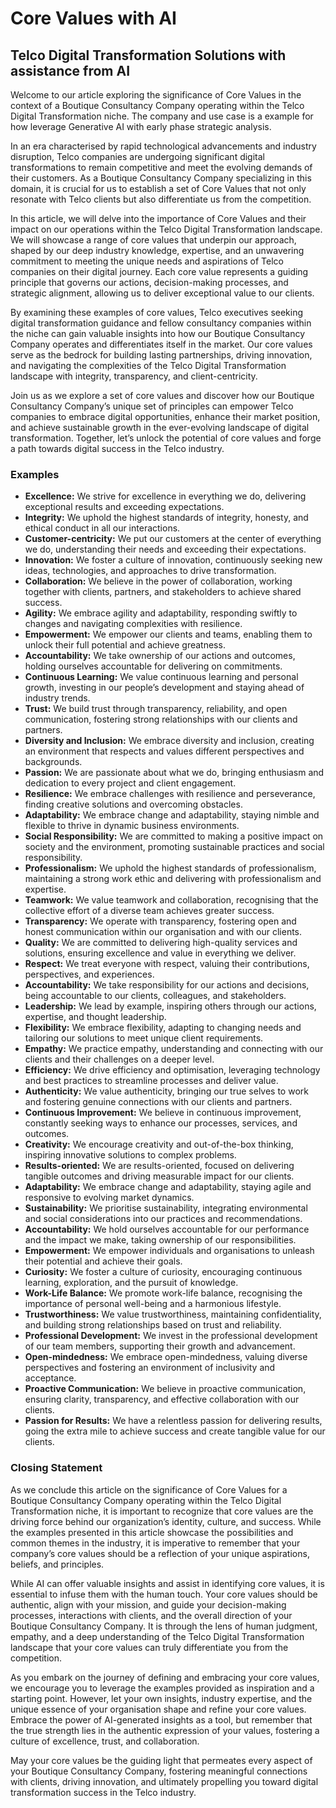 # Core Values with AI
## Telco Digital Transformation Solutions with assistance from AI


Welcome to our article exploring the significance of Core Values in the context of a Boutique Consultancy Company operating within the Telco Digital Transformation niche. The company and use case is a example for how leverage Generative AI with early phase strategic analysis.

In an era characterised by rapid technological advancements and industry disruption, Telco companies are undergoing significant digital transformations to remain competitive and meet the evolving demands of their customers. As a Boutique Consultancy Company specializing in this domain, it is crucial for us to establish a set of Core Values that not only resonate with Telco clients but also differentiate us from the competition.

In this article, we will delve into the importance of Core Values and their impact on our operations within the Telco Digital Transformation landscape. We will showcase a range of core values that underpin our approach, shaped by our deep industry knowledge, expertise, and an unwavering commitment to meeting the unique needs and aspirations of Telco companies on their digital journey. Each core value represents a guiding principle that governs our actions, decision-making processes, and strategic alignment, allowing us to deliver exceptional value to our clients.

By examining these examples of core values, Telco executives seeking digital transformation guidance and fellow consultancy companies within the niche can gain valuable insights into how our Boutique Consultancy Company operates and differentiates itself in the market. Our core values serve as the bedrock for building lasting partnerships, driving innovation, and navigating the complexities of the Telco Digital Transformation landscape with integrity, transparency, and client-centricity.

Join us as we explore a set of core values and discover how our Boutique Consultancy Company’s unique set of principles can empower Telco companies to embrace digital opportunities, enhance their market position, and achieve sustainable growth in the ever-evolving landscape of digital transformation. Together, let’s unlock the potential of core values and forge a path towards digital success in the Telco industry.

### Examples
* **Excellence:** We strive for excellence in everything we do, delivering exceptional results and exceeding expectations.
* **Integrity:** We uphold the highest standards of integrity, honesty, and ethical conduct in all our interactions.
* **Customer-centricity:** We put our customers at the center of everything we do, understanding their needs and exceeding their expectations.
* **Innovation:** We foster a culture of innovation, continuously seeking new ideas, technologies, and approaches to drive transformation.
* **Collaboration:** We believe in the power of collaboration, working together with clients, partners, and stakeholders to achieve shared success.
* **Agility:** We embrace agility and adaptability, responding swiftly to changes and navigating complexities with resilience.
* **Empowerment:** We empower our clients and teams, enabling them to unlock their full potential and achieve greatness.
* **Accountability:** We take ownership of our actions and outcomes, holding ourselves accountable for delivering on commitments.
* **Continuous Learning:** We value continuous learning and personal growth, investing in our people’s development and staying ahead of industry trends.
* **Trust:** We build trust through transparency, reliability, and open communication, fostering strong relationships with our clients and partners.
* **Diversity and Inclusion:** We embrace diversity and inclusion, creating an environment that respects and values different perspectives and backgrounds.
* **Passion:** We are passionate about what we do, bringing enthusiasm and dedication to every project and client engagement.
* **Resilience:** We embrace challenges with resilience and perseverance, finding creative solutions and overcoming obstacles.
* **Adaptability:** We embrace change and adaptability, staying nimble and flexible to thrive in dynamic business environments.
* **Social Responsibility:** We are committed to making a positive impact on society and the environment, promoting sustainable practices and social responsibility.
* **Professionalism:** We uphold the highest standards of professionalism, maintaining a strong work ethic and delivering with professionalism and expertise.
* **Teamwork:** We value teamwork and collaboration, recognising that the collective effort of a diverse team achieves greater success.
* **Transparency:** We operate with transparency, fostering open and honest communication within our organisation and with our clients.
* **Quality:** We are committed to delivering high-quality services and solutions, ensuring excellence and value in everything we deliver.
* **Respect:** We treat everyone with respect, valuing their contributions, perspectives, and experiences.
* **Accountability:** We take responsibility for our actions and decisions, being accountable to our clients, colleagues, and stakeholders.
* **Leadership:** We lead by example, inspiring others through our actions, expertise, and thought leadership.
* **Flexibility:** We embrace flexibility, adapting to changing needs and tailoring our solutions to meet unique client requirements.
* **Empathy:** We practice empathy, understanding and connecting with our clients and their challenges on a deeper level.
* **Efficiency:** We drive efficiency and optimisation, leveraging technology and best practices to streamline processes and deliver value.
* **Authenticity:** We value authenticity, bringing our true selves to work and fostering genuine connections with our clients and partners.
* **Continuous Improvement:** We believe in continuous improvement, constantly seeking ways to enhance our processes, services, and outcomes.
* **Creativity:** We encourage creativity and out-of-the-box thinking, inspiring innovative solutions to complex problems.
* **Results-oriented:** We are results-oriented, focused on delivering tangible outcomes and driving measurable impact for our clients.
* **Adaptability:** We embrace change and adaptability, staying agile and responsive to evolving market dynamics.
* **Sustainability:** We prioritise sustainability, integrating environmental and social considerations into our practices and recommendations.
* **Accountability:** We hold ourselves accountable for our performance and the impact we make, taking ownership of our responsibilities.
* **Empowerment:** We empower individuals and organisations to unleash their potential and achieve their goals.
* **Curiosity:** We foster a culture of curiosity, encouraging continuous learning, exploration, and the pursuit of knowledge.
* **Work-Life Balance:** We promote work-life balance, recognising the importance of personal well-being and a harmonious lifestyle.
* **Trustworthiness:** We value trustworthiness, maintaining confidentiality, and building strong relationships based on trust and reliability.
* **Professional Development:** We invest in the professional development of our team members, supporting their growth and advancement.
* **Open-mindedness:** We embrace open-mindedness, valuing diverse perspectives and fostering an environment of inclusivity and acceptance.
* **Proactive Communication:** We believe in proactive communication, ensuring clarity, transparency, and effective collaboration with our clients.
* **Passion for Results:** We have a relentless passion for delivering results, going the extra mile to achieve success and create tangible value for our clients.


### Closing Statement
As we conclude this article on the significance of Core Values for a Boutique Consultancy Company operating within the Telco Digital Transformation niche, it is important to recognize that core values are the driving force behind our organization’s identity, culture, and success. While the examples presented in this article showcase the possibilities and common themes in the industry, it is imperative to remember that your company’s core values should be a reflection of your unique aspirations, beliefs, and principles.

While AI can offer valuable insights and assist in identifying core values, it is essential to infuse them with the human touch. Your core values should be authentic, align with your mission, and guide your decision-making processes, interactions with clients, and the overall direction of your Boutique Consultancy Company. It is through the lens of human judgment, empathy, and a deep understanding of the Telco Digital Transformation landscape that your core values can truly differentiate you from the competition.

As you embark on the journey of defining and embracing your core values, we encourage you to leverage the examples provided as inspiration and a starting point. However, let your own insights, industry expertise, and the unique essence of your organisation shape and refine your core values. Embrace the power of AI-generated insights as a tool, but remember that the true strength lies in the authentic expression of your values, fostering a culture of excellence, trust, and collaboration.

May your core values be the guiding light that permeates every aspect of your Boutique Consultancy Company, fostering meaningful connections with clients, driving innovation, and ultimately propelling you toward digital transformation success in the Telco industry.

